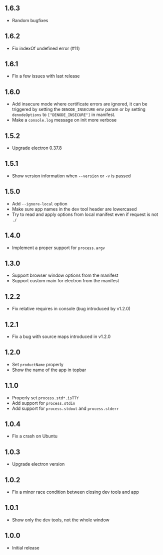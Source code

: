 ## 1.6.3

- Random bugfixes

## 1.6.2

- Fix indexOf undefined error (#11)

## 1.6.1

- Fix a few issues with last release

## 1.6.0

- Add insecure mode where certificate errors are ignored, it can be triggered by setting the `DENODE_INSECURE` env param or by setting `denodeOptions` to `["DENODE_INSECURE"]` in manifest.
- Make a `console.log` message on init more verbose

## 1.5.2

- Upgrade electron 0.37.8

## 1.5.1

- Show version information when `--version` or `-v` is passed

## 1.5.0

- Add `--ignore-local` option
- Make sure app names in the dev tool header are lowercased
- Try to read and apply options from local manifest even if request is not `./`

## 1.4.0

- Implement a proper support for `process.argv`

## 1.3.0

- Support browser window options from the manifest
- Support custom main for electron from the manifest

## 1.2.2

- Fix relative requires in console (bug introduced by v1.2.0)

## 1.2.1

- Fix a bug with source maps introduced in v1.2.0

## 1.2.0

- Set `productName` properly
- Show the name of the app in topbar

## 1.1.0

- Properly set `process.std*.isTTY`
- Add support for `process.stdin`
- Add support for `process.stdout` and `process.stderr`

## 1.0.4

- Fix a crash on Ubuntu

## 1.0.3

- Upgrade electron version

## 1.0.2

- Fix a minor race condition between closing dev tools and app

## 1.0.1

- Show only the dev tools, not the whole window

## 1.0.0

- Initial release
